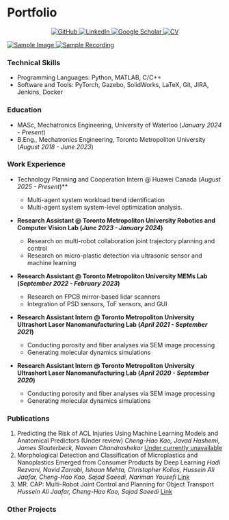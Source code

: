 # Portfolio

<p align="center">
  <a href="https://github.com/HowardKao-1130" target="_blank">
    <img src="https://img.shields.io/badge/GitHub-181717?style=for-the-badge&logo=github&logoColor=white" alt="GitHub"/>
  </a>
  <a href="https://www.linkedin.com/in/cheng-hao-kao-64343b252/" target="_blank">
    <img src="https://img.shields.io/badge/LinkedIn-0A66C2?style=for-the-badge&logo=linkedin&logoColor=white" alt="LinkedIn"/>
  </a>
  <a href="https://scholar.google.com/citations?user=svHzmooAAAAJ&hl=zh-TW" target="_blank">
    <img src="https://img.shields.io/badge/Google%20Scholar-4285F4?style=for-the-badge&logo=google-scholar&logoColor=white" alt="Google Scholar"/>
  </a>
  <a href="/assets/pdf/CV.pdf" target="_blank">
    <img src="https://img.shields.io/badge/CV-Download-green?style=for-the-badge&logo=adobe-acrobat-reader&logoColor=white" alt="CV"/>
  </a>
</p>

<a href="/assets/images/head_photo.jpg" target="_blank">
  <img src="https://img.shields.io/badge/Image-View-blue?style=for-the-badge&logo=picture&logoColor=white" alt="Sample Image"/>
</a>
<a href="/assets/videos/demo.mp3" target="_blank">
  <img src="https://img.shields.io/badge/Recording-Listen-orange?style=for-the-badge&logo=music&logoColor=white" alt="Sample Recording"/>
</a>

### Technical Skills
- Programming Languages: Python, MATLAB, C/C++
- Software and Tools: PyTorch, Gazebo, SolidWorks, LaTeX, Git, JIRA, Jenkins, Docker

### Education
- MASc, Mechatronics Engineering, University of Waterloo (_January 2024 - Present_)	 			        		
- B.Eng., Mechatronics Engineering, Toronto Metropoliton University (_August 2018 - June 2023_)

### Work Experience
- Technology Planning and Cooperation Intern @ Huawei Canada (_August 2025 - Present_)**
  - Multi-agent system workload trend identification
  - Multi-agent system system-level optimization analysis.

- **Research Assistant @ Toronto Metropoliton University Robotics and Computer Vision Lab (_June 2023 - January 2024_)**
  - Research on multi-robot collaboration joint trajectory planning and control
  - Research on micro-plastic detection via ultrasonic sensor and machine learning

- **Research Assistant @ Toronto Metropoliton University MEMs Lab (_September 2022 - February 2023_)**
  - Research on FPCB mirror-based lidar scanners
  - Integration of PSD sensors, ToF sensors, and GUI

- **Research Assistant Intern @ Toronto Metropoliton University Ultrashort Laser Nanomanufacturing Lab (_April 2021 - September 2021_)**
  - Conducting porosity and fiber analyses via SEM image processing
  - Generating molecular dynamics simulations

- **Research Assistant Intern @ Toronto Metropoliton University Ultrashort Laser Nanomanufacturing Lab (_April 2020 - September 2020_)**
  - Conducting porosity and fiber analyses via SEM image processing
  - Generating molecular dynamics simulations

### Publications
1. Predicting the Risk of ACL Injuries Using Machine Learning Models and Anatomical Predictors (Under review) *Cheng-Hao Kao, Javad Hashemi, James Slauterbeck, Naveen Chandrashekar* [Under currently unavailable](https://howardkao-1130.github.io/portfolio/)
2. Morphological Detection and Classification of Microplastics and Nanoplastics Emerged from Consumer Products by Deep Learning *Hadi Rezvani, Navid Zarrabi, Ishaan Mehta, Christopher Kolios, Hussein Ali Jaafar, Cheng-Hao Kao, Sajad Saeedi, Nariman Yousefi* [Link](https://arxiv.org/abs/2409.13688)
3. MR. CAP: Multi-Robot Joint Control and Planning for Object Transport *Hussein Ali Jaafar, Cheng-Hao Kao, Sajad Saeedi* [Link](https://ieeexplore.ieee.org/document/10380779)

### Other Projects
